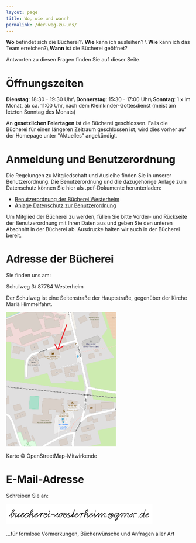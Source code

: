 ```yaml
---
layout: page
title: Wo, wie und wann?
permalink: /der-weg-zu-uns/
---
```


**Wo** befindet sich die Bücherei?\\
**Wie** kann ich ausleihen? \\
**Wie** kann ich das Team erreichen?\\
**Wann** ist die Bücherei geöffnet?

Antworten zu diesen Fragen finden Sie auf dieser Seite.

# Öffnungszeiten

**Dienstag**: 18:30 - 19:30 Uhr\\
**Donnerstag**: 15:30 - 17:00 Uhr\\
**Sonntag**: 1 x im Monat, ab ca. 11:00 Uhr, nach dem Kleinkinder-Gottesdienst (meist am letzten Sonntag des Monats)

An **gesetzlichen Feiertagen** ist die Bücherei geschlossen. Falls die Bücherei für einen längeren Zeitraum geschlossen ist, wird dies vorher auf der Homepage unter "Aktuelles" angekündigt.

# Anmeldung und Benutzerordnung

Die Regelungen zu Mitgliedschaft und Ausleihe finden Sie in unserer Benutzerordnung. Die Benutzerordnung und die dazugehörige Anlage zum Datenschutz können Sie hier als .pdf-Dokumente herunterladen:

- [Benutzerordnung der Bücherei Westerheim](/Benutzerordnung-Buecherei-Westerheim.pdf)
- [Anlage Datenschutz zur Benutzerordnung](/Anlage-Datenschutz-fuer-die-Benutzungsordnung.pdf)

Um Mitglied der Bücherei zu werden, füllen Sie bitte Vorder- und Rückseite der Benutzerordnung mit Ihren Daten aus und geben Sie den unteren Abschnitt in der Bücherei ab. Ausdrucke halten wir auch in der Bücherei bereit.

# Adresse der Bücherei

Sie finden uns am:

Schulweg 3\\
87784 Westerheim

Der Schulweg ist eine Seitenstraße der Hauptstraße, gegenüber der Kirche Mariä Himmelfahrt.

<a href="https://www.openstreetmap.org/?mlat=48.01687&mlon=10.30149#map=17/48.01687/10.30149"><img src="/images/karte.png" width="300px"></a>

Karte © OpenStreetMap-Mitwirkende 

# E-Mail-Adresse

Schreiben Sie an:

<img src="/images/schreibuns.png" width="400px">

...für formlose Vormerkungen, Bücherwünsche und Anfragen aller Art

